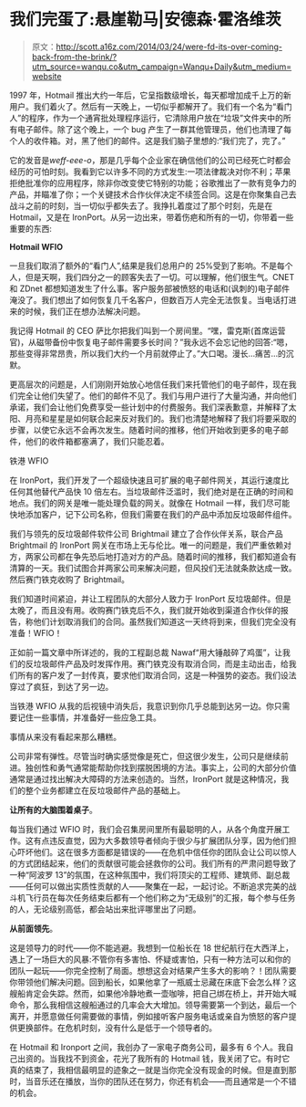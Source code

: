 # 我们完蛋了:悬崖勒马|安德森·霍洛维茨

> 原文：<http://scott.a16z.com/2014/03/24/were-fd-its-over-coming-back-from-the-brink/?utm_source=wanqu.co&utm_campaign=Wanqu+Daily&utm_medium=website>

1997 年，Hotmail 推出大约一年后，它呈指数级增长，每天都增加成千上万的新用户。我们着火了。然后有一天晚上，一切似乎都解开了。我们有一个名为“看门人”的程序，作为一个通宵批处理程序运行，它清除用户放在“垃圾”文件夹中的所有电子邮件。除了这个晚上，一个 bug 产生了一群其他管理员，他们也清理了每个人的收件箱。对，黑了他们的邮件。这是我们脑子里想的:“我们完了，完了。”

它的发音是*weff-eee-o*，那是几乎每个企业家在确信他们的公司已经死亡时都会经历的可怕时刻。我看到它以许多不同的方式发生:一项法律裁决对你不利；苹果拒绝批准你的应用程序，除非你改变使它特别的功能；谷歌推出了一款有竞争力的产品，并瞄准了你；一个关键技术合作伙伴决定不续签合同。这是在你聚集自己去战斗之前的时刻，当一切似乎都失去了。我挣扎着度过了那个时刻，先是在 Hotmail，又是在 IronPort。从另一边出来，带着伤疤和所有的一切，你带着一些重要的东西:

**Hotmail WFIO**

一旦我们取消了额外的“看门人”,结果是我们总用户的 25%受到了影响。不是每个人，但是天啊，我们四分之一的顾客失去了一切。可以理解，他们很生气。CNET 和 ZDnet 都想知道发生了什么事。客户服务部被愤怒的电话和(讽刺的)电子邮件淹没了。我们想出了如何恢复几千名客户，但数百万人完全无法恢复。当电话打进来的时候，我们正在想办法解决问题。

我记得 Hotmail 的 CEO 萨比尔把我们叫到一个房间里。“嘿，雷克斯(首席运营官)，从磁带备份中恢复电子邮件需要多长时间？”我永远不会忘记他的回答:“嗯，那些变得非常昂贵，所以我们大约一个月前就停止了。”大口喝。漫长…痛苦…的沉默。

更高层次的问题是，人们刚刚开始放心地信任我们来托管他们的电子邮件，现在我们完全让他们失望了。他们的邮件不见了。我们与用户进行了大量沟通，并向他们承诺，我们会让他们免费享受一些计划中的付费服务。我们深表歉意，并解释了太阳、月亮和星星是如何联合起来反对我们的。我们也清楚地解释了我们将要采取的步骤，以使它永远不会再次发生。随着时间的推移，他们开始收到更多的电子邮件，他们的收件箱都塞满了，我们只能忍着。

铁港 WFIO

在 IronPort，我们开发了一个超级快速且可扩展的电子邮件网关，其运行速度比任何其他替代产品快 10 倍左右。当垃圾邮件泛滥时，我们绝对是在正确的时间和地点。我们的网关是唯一能处理负载的网关。就像在 Hotmail 一样，我们尽可能快地添加客户，记下公司名称，但我们需要在我们的产品中添加反垃圾邮件组件。

我们与领先的反垃圾邮件软件公司 Brightmail 建立了合作伙伴关系，联合产品 Brightmail 的 IronPort 网关在市场上无与伦比。唯一的问题是，我们严重依赖对方，两家公司都在争先恐后地打造对方的产品。随着时间的推移，我们都知道会有清算的一天。我们试图合并两家公司来解决问题，但风投们无法就条款达成一致。然后赛门铁克收购了 Brightmail。

我们知道时间紧迫，并让工程团队的大部分人致力于 IronPort 反垃圾邮件。但是太晚了，而且没有用。收购赛门铁克后不久，我们就开始收到渠道合作伙伴的报告，称他们计划取消我们的合同。虽然我们知道这一天终将到来，但我们完全没有准备！WFIO！

正如前一篇文章中所详述的，我的工程副总裁 Nawaf“用大锤敲碎了鸡蛋”，让我们的反垃圾邮件产品及时发挥作用。赛门铁克没有取消合同，而是主动出击，给我们所有的客户发了一封传真，要求他们取消合同，这是一种强势的姿态。我们设法穿过了疯狂，到达了另一边。

当铁港 WFIO 从我的后视镜中消失后，我意识到你几乎总能到达另一边。你只需要记住一些事情，并准备好一些应急工具。

事情从来没有看起来那么糟糕。

公司非常有弹性。尽管当时确实感觉像是死亡，但这很少发生，公司只是继续前进。独创性和勇气通常能帮助你找到摆脱困境的方法。事实上，公司的大部分价值通常是通过找出解决大障碍的方法来创造的。当然，IronPort 就是这种情况，我们的整个业务都建立在反垃圾邮件产品的基础上。

**让所有的大脑围着桌子**。

每当我们通过 WFIO 时，我们会召集房间里所有最聪明的人，从各个角度开展工作。这有点违反直觉，因为大多数领导者倾向于很少与扩展团队分享，因为他们担心吓坏他们。这在很多方面都是错误的——在危机中信任你的团队会让公司以惊人的方式团结起来，他们的贡献很可能会拯救你的公司。我们所有的严肃问题导致了一种“阿波罗 13”的氛围，在这种氛围中，我们将顶尖的工程师、建筑师、副总裁——任何可以做出实质性贡献的人——聚集在一起，一起讨论。不断追求完美的战斗机飞行员在每次任务结束后都有一个他们称之为“无级别”的汇报，每个参与任务的人，无论级别高低，都会站出来批评哪里出了问题。

**从前面领先**。

这是领导力的时代——你不能逃避。我想到一位船长在 18 世纪航行在大西洋上，遇上了一场巨大的风暴:不管你有多害怕、怀疑或害怕，只有一种方法可以和你的团队一起玩——你完全控制了局面。想想这会对结果产生多大的影响？！团队需要你带领他们解决问题。回到船长，如果他拿了一瓶威士忌藏在床底下会怎么样？这艘船肯定会失踪。然而，如果他冷静地煮一壶咖啡，把自己绑在桥上，并开始大喊命令，那么我相信这艘船通过的几率会大大增加。领导需要第一个到达，最后一个离开，并愿意做任何需要做的事情，例如接听客户服务电话或亲自为愤怒的客户提供更换部件。在危机时刻，没有什么是低于一个领导者的。

在 Hotmail 和 Ironport 之间，我创办了一家电子商务公司，最多有 6 个人。我自己出资的。当我找不到资金，花光了我所有的 Hotmail 钱，我关闭了它。有时它真的结束了，我相信最明显的迹象之一就是当你完全没有现金的时候。但是直到那时，当音乐还在播放，当你的团队还在努力，你还有机会——而且通常是一个不错的机会。